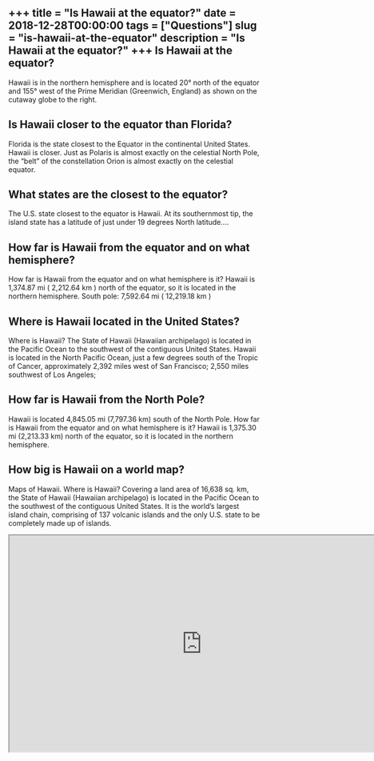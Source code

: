 +++
title = "Is Hawaii at the equator?"
date = 2018-12-28T00:00:00
tags = ["Questions"]
slug = "is-hawaii-at-the-equator"
description = "Is Hawaii at the equator?"
+++
Is Hawaii at the equator?
-------------------------

Hawaii is in the northern hemisphere and is located 20° north of the equator and 155° west of the Prime Meridian (Greenwich, England) as shown on the cutaway globe to the right.

Is Hawaii closer to the equator than Florida?
---------------------------------------------

Florida is the state closest to the Equator in the continental United States. Hawaii is closer. Just as Polaris is almost exactly on the celestial North Pole, the “belt” of the constellation Orion is almost exactly on the celestial equator.

What states are the closest to the equator?
-------------------------------------------

The U.S. state closest to the equator is Hawaii. At its southernmost tip, the island state has a latitude of just under 19 degrees North latitude….

How far is Hawaii from the equator and on what hemisphere?
----------------------------------------------------------

How far is Hawaii from the equator and on what hemisphere is it? Hawaii is 1,374.87 mi ( 2,212.64 km ) north of the equator, so it is located in the northern hemisphere. South pole: 7,592.64 mi ( 12,219.18 km )

Where is Hawaii located in the United States?
---------------------------------------------

Where is Hawaii? The State of Hawaii (Hawaiian archipelago) is located in the Pacific Ocean to the southwest of the contiguous United States. Hawaii is located in the North Pacific Ocean, just a few degrees south of the Tropic of Cancer, approximately 2,392 miles west of San Francisco; 2,550 miles southwest of Los Angeles;

How far is Hawaii from the North Pole?
--------------------------------------

Hawaii is located 4,845.05 mi (7,797.36 km) south of the North Pole. How far is Hawaii from the equator and on what hemisphere is it? Hawaii is 1,375.30 mi (2,213.33 km) north of the equator, so it is located in the northern hemisphere.

How big is Hawaii on a world map?
---------------------------------

Maps of Hawaii. Where is Hawaii? Covering a land area of 16,638 sq. km, the State of Hawaii (Hawaiian archipelago) is located in the Pacific Ocean to the southwest of the contiguous United States. It is the world’s largest island chain, comprising of 137 volcanic islands and the only U.S. state to be completely made up of islands.

<iframe allow="accelerometer; autoplay; clipboard-write; encrypted-media; gyroscope; picture-in-picture" allowfullscreen="" class="__youtube_prefs__  epyt-is-override  no-lazyload" data-no-lazy="1" data-origheight="433" data-origwidth="770" data-skipgform_ajax_framebjll="" height="433" id="_ytid_37400" loading="lazy" src="https://www.youtube.com/embed/5tC8OOxOFEk?enablejsapi=1&autoplay=0&cc_load_policy=0&cc_lang_pref=&iv_load_policy=1&loop=0&modestbranding=0&rel=1&fs=1&playsinline=0&autohide=2&theme=dark&color=red&controls=1&" title="YouTube player" width="770"></iframe>